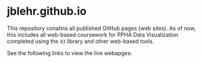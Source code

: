 # jblehr.github.io

This repository conatins all published GitHub pages (web sites).  As of now, this includes all web-based coursework for PPHA Data Visualization completed using the `d3` library and other web-based tools.

See the following links to view the live webapges:

